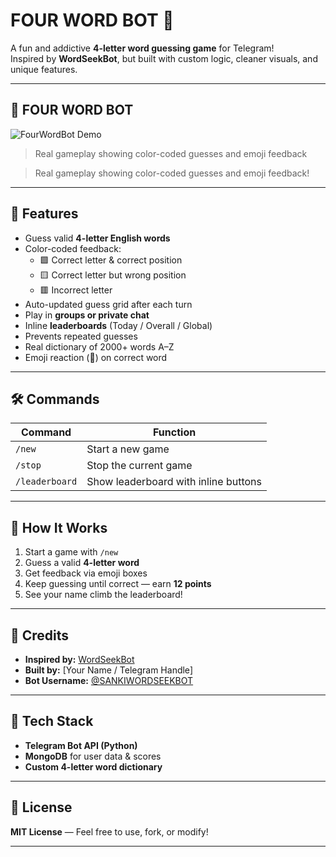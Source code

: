 # FOUR WORD BOT 🤖

A fun and addictive **4-letter word guessing game** for Telegram!  
Inspired by **WordSeekBot**, but built with custom logic, cleaner visuals, and unique features.

---

## 📸 FOUR WORD BOT

![FourWordBot Demo](https://graph.org/file/c0e17724e66a68a2de3a6-5ff173af1d3498d9e7.jpg)

> Real gameplay showing color-coded guesses and emoji feedback

> Real gameplay showing color-coded guesses and emoji feedback!

---

## 🚀 Features

- Guess valid **4-letter English words**
- Color-coded feedback:
  - 🟩 Correct letter & correct position  
  - 🟨 Correct letter but wrong position  
  - 🟥 Incorrect letter  
- Auto-updated guess grid after each turn
- Play in **groups or private chat**
- Inline **leaderboards** (Today / Overall / Global)
- Prevents repeated guesses
- Real dictionary of 2000+ words A–Z
- Emoji reaction (👻) on correct word

---

## 🛠 Commands

| Command        | Function                                  |
|----------------|-------------------------------------------|
| `/new`         | Start a new game                          |
| `/stop`        | Stop the current game                     |
| `/leaderboard` | Show leaderboard with inline buttons      |

---

## 🧠 How It Works

1. Start a game with `/new`
2. Guess a valid **4-letter word**
3. Get feedback via emoji boxes
4. Keep guessing until correct — earn **12 points**
5. See your name climb the leaderboard!

---

## 🧾 Credits

- **Inspired by:** [WordSeekBot](https://t.me/WordSeekBot)  
- **Built by:** [Your Name / Telegram Handle]  
- **Bot Username:** [@SANKIWORDSEEKBOT](https://t.me/SANKIWORDSEEKBOT)

---

## 🧩 Tech Stack

- **Telegram Bot API (Python)**
- **MongoDB** for user data & scores
- **Custom 4-letter word dictionary**

---

## 📎 License

**MIT License** — Feel free to use, fork, or modify!

---

